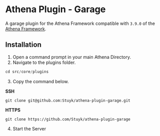 # Athena Plugin - Garage

A garage plugin for the Athena Framework compatible with `3.9.0` of the [Athena Framework](https://athenaframework.com/).

## Installation

1. Open a command prompt in your main Athena Directory.
2. Navigate to the plugins folder.

```ts
cd src/core/plugins
```

3. Copy the command below.

**SSH**

```
git clone git@github.com:Stuyk/athena-plugin-garage.git
```

**HTTPS**
```
git clone https://github.com/Stuyk/athena-plugin-garage
```

4. Start the Server